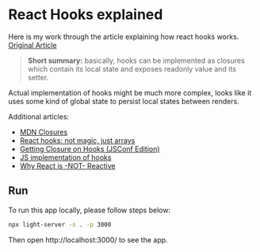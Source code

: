 # React Hooks explained

Here is my work through the article explaining how react hooks works. [Original Article](https://www.netlify.com/blog/2019/03/11/deep-dive-how-do-react-hooks-really-work/)

> **Short summary:** basically, hooks can be implemented as closures which contain its local state and exposes readonly value and its setter.

Actual implementation of hooks might be much more complex, looks like it uses some kind of global state to persist local states between renders.

Additional articles:

- [MDN Closures](https://developer.mozilla.org/en-US/docs/Web/JavaScript/Closures)
- [React hooks: not magic, just arrays](https://medium.com/@ryardley/react-hooks-not-magic-just-arrays-cd4f1857236e)
- [Getting Closure on Hooks (JSConf Edition)](https://www.swyx.io/speaking/react-hooks/)
- [JS implementation of hooks](https://github.com/getify/TNG-Hooks)
- [Why React is -NOT- Reactive](https://www.swyx.io/speaking/react-not-reactive/)

## Run

To run this app locally, please follow steps below:

```bash
npx light-server -s . -p 3000
```

Then open http://localhost:3000/ to see the app.

